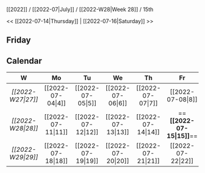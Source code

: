 [[2022]] / [[2022-07|July]] / [[2022-W28|Week 28]] / 15th

<< [[2022-07-14|Thursday]]  | [[2022-07-16|Saturday]]  >>︎

## Friday

## Calendar
| W  | Mo | Tu | We | Th | Fr | Sa | Su |
|:--:|:--:|:--:|:--:|:--:|:--:|:--:|:--:|
| *[[2022-W27\|27]]* | [[2022-07-04\|4]]  | [[2022-07-05\|5]]  | [[2022-07-06\|6]]  | [[2022-07-07\|7]]  | [[2022-07-08\|8]]  | [[2022-07-09\|9]]  | [[2022-07-10\|10]] |
| *[[2022-W28\|28]]* | [[2022-07-11\|11]] | [[2022-07-12\|12]] | [[2022-07-13\|13]] | [[2022-07-14\|14]] | ==**[[2022-07-15\|15]]**== | [[2022-07-16\|16]] | [[2022-07-17\|17]] |
| *[[2022-W29\|29]]* | [[2022-07-18\|18]] | [[2022-07-19\|19]] | [[2022-07-20\|20]] | [[2022-07-21\|21]] | [[2022-07-22\|22]] | [[2022-07-23\|23]] | [[2022-07-24\|24]] |
